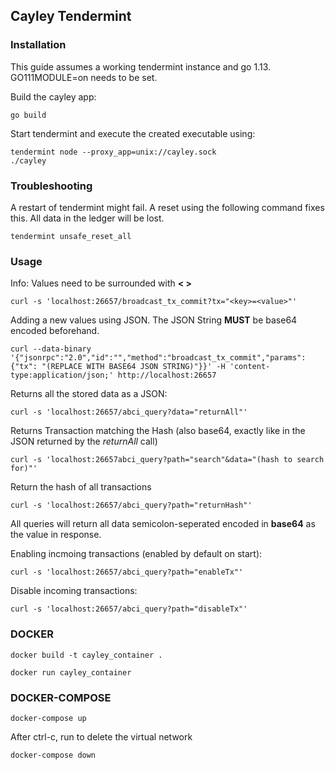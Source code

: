 ## Cayley Tendermint

### Installation

This guide assumes a working tendermint instance and go 1.13.
GO111MODULE=on needs to be set.

Build the cayley app:
```
go build
```

Start tendermint and execute the created executable using:
```
tendermint node --proxy_app=unix://cayley.sock
./cayley
```


### Troubleshooting

A restart of tendermint might fail. A reset using the following command
fixes this. All data in the ledger will be lost.
```
tendermint unsafe_reset_all
```

### Usage

Info:
Values need to be surrounded with **< >**  

```
curl -s 'localhost:26657/broadcast_tx_commit?tx="<key>=<value>"'
```

Adding a new values using JSON. The JSON String **MUST** be base64 encoded beforehand.
```
curl --data-binary '{"jsonrpc":"2.0","id":"","method":"broadcast_tx_commit","params": {"tx": "(REPLACE WITH BASE64 JSON STRING)"}}' -H 'content-type:application/json;' http://localhost:26657
```

Returns all the stored data as a JSON:
```
curl -s 'localhost:26657/abci_query?data="returnAll"'
```
Returns Transaction matching the Hash (also base64, exactly like in the JSON returned by the *returnAll* call)
```
curl -s 'localhost:26657abci_query?path="search"&data="(hash to search for)"'
```
Return the hash of all transactions
```
curl -s 'localhost:26657/abci_query?path="returnHash"'
```
All queries will return all data semicolon-seperated encoded in **base64** as the value in response.


Enabling incmoing transactions (enabled by default on start):
```
curl -s 'localhost:26657/abci_query?path="enableTx"'
```

Disable incoming transactions:
```
curl -s 'localhost:26657/abci_query?path="disableTx"'
```

### DOCKER

```
docker build -t cayley_container .
```

```
docker run cayley_container
```

### DOCKER-COMPOSE

```
docker-compose up
```

After ctrl-c, run to delete the virtual network
```
docker-compose down
```
